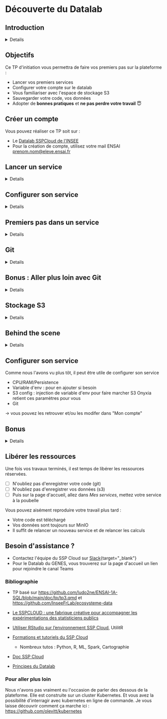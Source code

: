 
# Découverte du Datalab

## Introduction 
<details>
Le Datalab permet aux statisticiens de découvrir, d'expérimenter, d'apprendre, de se former aux outils de la data.

### Pourquoi un Datalab ? 
#### Une réponse à un besoin
Dans le monde professionnel, plusieurs problèmes se posent au statisticien :

- sa machine n'est pas assez puissante
- des problèmes de réplicabilité (le fameux ça marche sur mon ordi!)
- besoin de connaissances spécifiques pour installer des logiciels
...

À l'INSEE, un projet est né pour pallier à ce besoin : [Onyxia](https://www.onyxia.sh/). L'Insee met une instance de ce projet à disposition des administrations publiques et écoles : le [SSP Cloud](https://datalab.sspcloud.fr/).
Vous avez également accès à une seconde instance d'Onyxia gérée par le GENES. N'hésitez pas à créer un compte sur ces deux plateformes. Ces instances sont administrées par différentes équipes et proposent une offre de service différente. En cas de problème vous avez différents canaux de communication :
pour le sspcloud : il faudra vous créer un compte slack
pour l'instance du denes: vous avez un canal teams dédié

A noter, tout le [code](https://github.com/InseeFrLab/onyxia). est opensource (ie: droit en lecture, libre redistribution du code, modification du code et utilisation du code). Ainsi, n'importe qui peut installer son propre datalab en se basant sur Onyxia ! 

#### Des concepts
Derrière Onyxia se cachent plusieurs concepts: l'utilisation de technologies cloud natives, avoir une infrastructures qui permet d'avoir des ressources de calculs (CPU, RAM, GPU) et de stockage à disposition, avoir une interface graphique pour simplifier la vie des utilisateurs... Grâce à Onyxia, un data scientists n'a pas besoin de connaissances spécifiques (Docker, Kubernetes, Helm, S3... ) pour obtenir un environnement de travail fonctionnel. La plateforme se présente comme un bac à sable et permet notamment de tester de nouvelles technologies et de se former en se concentrant sur le contenu plutôt que sur la configuration d'un environnement de travail. D'ailleurs vous utiliserez les datalabs au cours de vos prochains tp :)
Les datalabs donnent aux utilisateurs la possibilité de lancer de nombreux services préconfigurés à la demande (Jupyter, Rstudio, VSCode, PostgreSQL... et pleins d'autres n'hésitez pas à regarder !) avec une puissance de calcul adaptée aux besoins.
L'utilisateur n'a pas besoin de connaissances spécifiques pour lancer un service mais s'il le désire, il peut se former : toutes les commandes que vous pourriez exécuter en ligne de commande sont visibles dans l'interface. 
Les choix faits dans Onyxia sont conditionnés par le fait qu'il ne faut pas s'enfermer, le but est de rendre le logiciel facultatif. L'idée étant qu'il ne faut pas s'enfermer dans un choix technologique ni qu'il soit couteux d'en sortir.

:warning:
Ne déposez *jamais* de données sensibles sur le sspcloud ou l'instance du GENES ! D'ailleurs, il n'y a aucune garantie de service sur le sspcloud : la plateforme peut tomber en panne, il peut y avoir des attaques... donc soyez vigilants à vos usages.

Pour les fonctionnaires, une autre instance nommée LS3 (accessible en interne et coupée d'internet) permet l'utilisation de données sensibles.
Pour les ingénieurs, vous retrouverez peut-être d'autres instances d'onyxia sur vos futurs postes ;) 

NB: On distinguera 3 notions primordiales au cours du tp : l'environnement d'exécution du code, le stockage des données et la sauvegarde du code

</details>

## Objectifs 

Ce TP d'initiation vous permettra de faire vos premiers pas sur la plateforme :
 
- Lancer vos premiers services  
- Configurer votre compte sur le datalab  
- Vous familiariser avec l'espace de stockage S3  
- Sauvegarder votre code, vos données  
- Adopter de **bonnes pratiques** et **ne pas perdre votre travail** 😇

## Créer un compte

Vous pouvez réaliser ce TP soit sur :

  - Le [Datalab SSPCloud de l'INSEE](https://datalab.sspcloud.fr/)
  - Pour la création de compte, utilisez votre mail ENSAI prenom.nom@eleve.ensai.fr

## Lancer un service
<details>

### Différents catalogues de services

- [ ] Allez dans `Catalogue de services`

Vous trouverez différents catalogues : que ce soit pour les environnements de développement intéractifs (IDE), les bases de données, de la datavisualisation...
Cette année vous vous servirez principalement des services IDE et bases de données. Mais n'hésitez pas à faire un tour sur les autres catalogues tout au long de votre scolarité !

### Un premier service

- [ ] Sélectionnez le service de votre choix *Vscode-python* ou *Jupyter-python* puis cliquez sur `Lancer`

Vous obtiendrez un formulaire vous laissant de multiples options pour configurer votre service. Pour une expérience "de base", ne les modifiez pas et cliquez sur "lancer".
Attendez quelques secondes le temps que le service se lance. Lisez bien la note qui s'affiche à l'écran ! Elle contient des informations essentielles comme vos identifiants de connection par exemple.  

- [ ] Cliquez pour copier le mot de passe
- [ ] Cliquez sur `Ouvrir le service` :rocket:
  - password : collez le mot de passe

Votre service s'ouvre. Vous pouvez alors commencer à coder 😄
</details>

## Configurer son service
<details>

Maintenant que nous savons lancer un service, revenons un petit peu en arrière et intéressons nous au formulaire présent lors du lancement du service. (Onglet 'Catalogue de services' et sélectionner un service vscode-python par exemple)

* Onglet *Service* : Ici, vous disposez de la possibilité de choisir la version de python que vous souhaitez utiliser

* Onglet *Resources(CPU/RAM)* : vous choisissez les ressources dont disposera votre service. Notamment, vous choisissez les ressources qui seront garanties au lancement du service (requests) et les ressources qui pourront être utilisées au maximum par votre service (limits).  
CPU (processeur) : il s'agit de la puissance de calcul allouée au service. Les CPU exécutent les instructions (ouvrir un programme, calculer, afficher des résulats) 
RAM (mémoire vive): il s'agit de la mémoire de travail du service, elle garde temporairement ce que le service utilise pendant l'exécution: les dataframes, modèles, images... Elle n’est pas persistante : si le service s’arrête, la RAM est vidée (les fichiers survivent s’ils sont sur le volume persistant).

* Onglet *Configuration for persistence* : détermine la taille du disque de travail “qui survit” quand le service est "fermé". Sans persistance, les services tournent dans des conteneurs éphémères : tout ce qui est seulement dedans peut disparaître à l’arrêt. Avec la persistance, un volume de stockage est attaché à ta session et conserve tes fichiers jusqu'à la désinstallation du service.
</details>

## Premiers pas dans un service
<details>

- [ ] Créez un Notebook Python (fichier .ipynb)
- [ ] Vérifiez que tout fonctionne bien, écrivez et exécutez une fonction python de votre choix, créez des dossiers, des fichiers, les renommer, supprimer, déplacer...

Un terminal est un outil qui vous permet de communiquer avec votre machine en lignes de commande. Ainsi, vous écrivez des commandes (instructions) dans une fenêtre que la machine exécutera. Vous pouvez donc utiliser un terminal pour exécuter du code, manager vos fichiers, installer des outils, des packages, ...  

Sur le sspcloud, le terminal utilise Bash (un des langages les plus courants). Apprendre quelques commandes de base vous simplifiera la vie.

- [ ]  Ouvrir un terminal : dans le menu, View → Terminal 
  - savoir où vous vous situez: `pwd` (print work directory)
  - lister les fichiers : `ls` (list)
  - créer un dossier : `mkdir mon-dossier` (make directory)
  - se déplacer dans le fichier : cd `mon-dossier` (change directory)
  - créer un fichier : `touch mon-fichier`
  - suprimer un fichier: `rm mon-fichier` (remove)
  - installer un package : `uv add my-package`, `pip install my-package` ...

- [ ] Fermer la fenêtre, fermer le navigateur... Pas de panique, retrouvez votre service (dans le volet "Mes services" sur le datalab)

Imaginons que vous aviez des tâches spécifiques à réaliser et que votre travail est fini, vous supprimez votre service. Cela libère les ressources de calcul réservées. Où est votre code ?  💥 perdu, disparu, irrécupérable...

- [ ] Supprimer votre service
- [ ] Constater que le front cesse de fonctionner et ... que ce que vous aviez fait est perdu pour toujours

Pas de solution miracle, si ça vous arrive, il faudra tout recommencer. Comment éviter ça ? En sauvegardant votre code et vos données. 

Une option très rhébarbative et encourageant les erreurs serait de vous faire télécharger vos fichiers. Mais c'est très pénible surtout quand vous commencez à avoir beaucoup de fichiers et pleins de versions différentes.
Nous allons donc utiliser un outil dédié à la gestion de versions de code: git. Cet outils est d'autant plus utile qu'il facilite la collaboration sur un projet.
</details>

## Git
<details>

Git est un outil de gestion de versions. Vous l'utiliserez en complément d'une forge telle que [github](https://github.com/) ou [gitlab](https://about.gitlab.com/fr-fr/) qui permettra de stocker votre code. Git vous permettra d'avoir une gestion propre de vos fichiers et de naviguer dans l'historique de votre code, voir les modifications apportées au fil du temps etc. 
Vous aurez bientôt un cours dédié à git donc on ne rentrera pas dans les détails ici. 

NB : Le repo cloné dans la suite du tp est public et donc accessible à tous. Il se peut que vous ayez parfois besoin de travailler sur des repos privés. Il vous faudra donc renseigner un token qui permettra de vous authentifier. Pour vous éviter d'avoir à renseigner vos credentials à chaque fois que vous aurez besoin de vous authentifier, vous avez la possibilité de renseigner vos informations de connexion au sein du datalab dans l'onglet "Mon compte" > "Git". Les credentials définis seront alors injectés dans vos services sous forme de variable d'environnement.

- [ ] Se rendre dans l'onglet "Mon compte" puis l'onglet "Git"
Bonus : Ajouter ses données d'authentification et faire ses premiers pas avec git, voir la partie *bonus: aller plus loin avec git* ou la [doc relative à la configuration de git sur le sspcloud](https://docs.sspcloud.fr/content/version-control.html#cr%C3%A9er-un-jeton-dacc%C3%A8s-token)

- [ ] Cloner le repo du TP
- [ ] Afficher les différentes contributions 

Dans un terminal, effectuer les commandes suivantes : 
```
git clone <le TP> # Vous obtenez une copie du code dans un dossier correspondant au nom du projet cloné
cd <le TP> # Vous vous déplacez au sein du dossier contenant le code
git log --one-line
```
Vous venez de créer une copie en local du repo distant et d'afficher l'historique des contributions au projet

NB: Il est aussi possible de réaliser ces étapes en passant par l'interface (*Source Control* symbole sur la gauche avec des branches)

- [ ] Configurer un nouveau service à son lancement (onglet "Git") pour que le repo soit cloné directement 

Comment synchroniser ce que vous avez en local ? et à distance ? La réponse début octobre. Et si vous êtes curieux, n'hésitez pas à [lire "le tuto" & les "formations" sur le sujet](https://www.sspcloud.fr/catalog?path=Bonnes%E2%90%A3pratiques%E2%90%A3de%E2%90%A3d%C3%A9veloppement%E2%90%A3avec%E2%90%A3Git%E2%90%A3et%E2%90%A3R) et à faire la partie bonus suivante.


</details>

## Bonus : Aller plus loin avec Git 
<details>

### Générer un token GitHub

Si vous avez déjà généré et déclaré un jeton GitHub, inutile de refaire ces 2 étapes.

- [ ] Connectez-vous à votre compte GitHub
- [ ] Allez dans settings :arrow_right: Developer settings :arrow_right: Personal access tokens :arrow_right: Tokens (classic)
- [ ] Générez un [nouveau jeton classique](https://github.com/settings/tokens/new)
  - Renseigner : 
    - nom du token : Datalab GENES
    - date d'expiration :arrow_right: Custom :arrow_right: 1 an
  - :white_check_mark: Cochez repo
  - Cliquez sur [Generate token]{.green-button}
  - Copiez ce jeton commençant par `ghp_` et gardez le précieusement de côté quelques minutes

:warning: 
- Ce jeton ne sera visible qu'une seule fois
- si vous le perdez ou s'il est expiré, il faut en générer un nouveau


### Déclarer votre jeton

GitHub vous a fournit un jeton. Il faut maintenant le déclarer sur le Datalab :

- [ ] Allez dans `Mon Compte` :arrow_right: Onglet `Git`
- [ ] Renseignez les informations suivantes 
  - nom d'utilisateur Git 
  - mail (celui utilisé pour votre compte GitHub)
- [ ] Collez votre token

Vous pouvez maintenant échanger du code entre les services du Datalab et vos dépôts GitHub. :tada:


### Dépôt pour le code

Avant de créer un service, nous allons créer un dépôt GitHub qui permettra de sauvegarder votre code.

- [ ] Dans GitHub, créer un [nouveau Repository](https://github.com/new)
  - Repository name : TP-datalab
  - Private
  - :white_check_mark: Cochez *Add a README file*
  - .gitignore template : Python
  - [Create Repository]{.green-button}
- [ ] Sur la page de votre repo, cliquez sur le bouton [Code]{.green-button}
- [ ] Copiez l'adresse *https* du repo


### Branchez votre service sur un répo

Lors du lancement d'un *Service*, vous pouvez vous brancher sur un répo git. Ainsi le contenu de votre dépôt sera importé dans votre service.

Vous pourrez alors utiliser le code de votre dépôt et éventuellement le mettre à jour en effectuant un *push*.

Lancez un service *Jupyter Notebook*

- [ ] Ouvrez la Configuration
  - De nombreux onglets permettent de configurer votre service
  - Service : possibilité d'utiliser une autre image Docker
  - Resources : choisir CPU et RAM
  - Init : script à lancer au démarrage
- [ ] Allez dans l'onglet `Git` et collez l'adresse *https* du repo dans la case *Repository url*
- [ ] `Lancez` le service, puis attendez quelques secondes


### Sauver son code

- [ ] Sur Jupyter, ouvrez un terminal
  - File :arrow_right: New :arrow_right: Terminal
- [ ] Positionnez-vous dans le repo : `cd /home/onyxia/work/TP-datalab/`
- [ ] `git status` pour voir l'état actuel
  - le fichier *ex0.ipynb* doit apparaître dans les *Untracked files*
- [ ] Ajoutez ce fichier à l'index
- [ ] Créez un commit
- [ ] Poussez ce commit vers votre dépôt distant (GitHub)
  - Vous pouvez vérifier sur GitHub que votre fichier *ex0.ipynb* est bien présent

- `git add .` ## Attention, à utliser avec précaution
- `git commit -m "création fichier tp"`
- `git push`


Vous savez désormais lancer des services et enregistrer votre code. Mais en tant que data scientist le coeur de métier ce sont... les données !
Comment les importer et les sauvegarder après des traitements informatiques ?

</details>

## Stockage S3
<details>

Les datalabs vous proposent de stocker vos données sur un espace dédié à cet effet en utilisant S3 (Simple Storage System). S3 est un **protocole de stockage objet** dérivé du service initialement offert par le cloud provider AWS.  

Vous aurez toujours besoin des deux éléments suivants : 
- URL de base du serveur S3 hébergé sur le sspcloud : https://minio.lab.sspcloud.fr  
- Nom du bucket auquel vous souhaitez accéder; si vous souhaitez accéder à votre bucket personnel, il s'agit de votre nom d'utilisateur sur le sspcloud 

Un bucket correspond en gros à un dossier à la racine du serveur S3. Les buckets permettent de séparer les usages, les permissions, les quotas ... En fonction du serveur S3 que vous utilisez et des permissions que vous avez, vous pouvez avoir accès à tout ou partie d'un ou plusieurs buckets.

### Authentification

A part pour l'accès aux données explicitement rendues publiques (la gestion de la visibilité et des permissions sur les fichiers se fait en général via un système de policies qui n'est pas abordé ici), il faudra des informations d'authentification (credentials) pour communiquer avec l'API s3.  
Ces credentials sont constitués d'un duo `access key` & `secret key` (login / mot de passe) pour les comptes de service et d'un trio `access key`, `secret key`, `session token` pour les identités temporaires (credentials personnels, expirant au bout d'un certain temps).  

Pourront être utilisées les variables d'environnements suivantes, généralement reconnues par les bibliothèques standards S3 :

AWS_ACCESS_KEY_ID=my_access_key
AWS_SECRET_ACCESS_KEY=my_secret_key
AWS_SESSION_TOKEN = my_session_token
ENDPOINT_URL = s3_endpoint

Pour récupérer vos informations d'authentification, vous pouvez vous rendre sur 
- SSPCLOUD : onglet my account > Connect to storage et sélectionner `shell environment variable`

### Un client pour communiquer avec S3

Afin de simplifier les intéractions avec l'API S3, nous allons utiliser un client s3. 

Des exemples de clients s3 en ligne de commande :  

- [mc](https://min.io/docs/minio/linux/reference/minio-mc.html) (minIO Client) : compatible pour tout service compatible s3
- [aws cli](https://aws.amazon.com/cli/) : outil officiel pour intéragir avec Amazon S3

Il existe évidemment des interfaces graphiques ainsi que des bibliothèques (SDK) pour tous les langages.  
Vous êtes libres d'utiliser le client S3 de votre choix, en fonction de vos préférences.  
Dans la suite on illustrera à partir du client `mc` préconfiguré sur le datalab.  


### Cas d'usages et limites  

S3 (et plus généralement le stockage objet) est parfait pour un certain nombre d'usages mais pas tous.  
Les principales limitations sont les suivantes :  

- **L'écriture partielle n'est pas possible** : un fichier ne peut pas être modifié. La moindre modification (y compris renommage) correspond à la réécriture complète du fichier  
- **La latence est plus forte que pour un stockage block / fichiers classique** : il n'est donc pas adapté pour des systèmes ayant besoin d'une latence faible comme les bases de données relationnelles  

Du coup on en tire quelques leçons :  

- Write once, read many (WORM): S3 est particulièrement adapté à ce pattern. Parfait pour les backups, les logs, les ressources statiques, la diffusion des repertoires
- S3 n'a pas vocation à remplacer entièrement les stockages block / fichiers existants mais à venir en complément pour les bons cas d'usage

#### Aller plus loin 

https://github.com/InseeFrLab/ecosysteme-data/tree/main/source/s3
https://docs.sspcloud.fr/content/storage.html
https://pythonds.linogaliana.fr/content/modern-ds/s3.html#les-donn%C3%A9es-sur-le-cloud


#### Revenons au TP
Lorsque l'on travaille dans le cloud, il est essentiel de **séparer les données des programmes** pour :

- mieux gérer les ressources
- renforcer la sécurité en limitant les accès et les permissions
- permettre une scalabilité indépendante des composants
- Un même code peut tourner sur plusieurs jeux de données. 

### Votre bucket
Un **bucket** est un conteneur dans lequel on stocke des objets (fichiers et métadonnées) dans des systèmes de stockage de type cloud. Il facilite l'organisation, la gestion des permissions et l'accès aux données.

Lors de votre création de compte, un bucket est créé avec votre nom d'utilisateur. Dans ce bucket, vous pouvez :

- créer / supprimer des dossiers
- importer / supprimer des fichiers

Vous avez plusieurs possibilités pour gérer votre stockage :

- Depuis le Datalab, onglet *Mes fichiers*
- Depuis un terminal avec un client comme le client Minio `mc`


### Stocker vos fichiers

- [ ] Téléchargez ce fichier [parquet](data/my-file.parquet)

Ensuite, allez sur la page d'accueil du Datalab :

- [ ] Allez dans `Mes fichiers`
- [ ] Créez un dossier `initiation` par exemple (organiser vos données comme vous le souhaitez !)
- [ ] Téléversez votre fichier *parquet* dans le dossier `initiation`

Vous remarquerez à droite, un encadré vert avec des lignes de commande du type `mc cp my-file.parquet s3/<username>/initiation/my-file.parquet`.

Ce sont des commandes pour interagir avec votre stockage depuis un terminal (voir ci-après).

Cependant, vous pouvez extraire de ces commandes une information intéressante : le chemin vers votre fichier : `s3/<username>/initiation/my-file.parquet`.

- [ ] Visualisez les données grâce à l'explorateur de données 

### Client MinIO

Le [client MinIO](https://min.io/docs/minio/linux/reference/minio-mc.html) `mc` installé, configuré et utilisable depuis le terminal permet également d'interagir avec vos fichiers.

Ouvrez un terminal (File :arrow_right: New :arrow_right: Terminal):

- [ ] `mc ls s3/<username>/` : pour lister le contenu de votre dossier
- [ ] `mc cp s3/<username>/initiation/my-file.parquet .` : pour copier le fichier depuis s3 dans votre dossier courant 
  - le fichier apparait dans votre explorer
- [ ] Supprimez ce fichier car importer les fichiers de données dans son espace de travail n'est pas une bonne pratique : `rm my-file.parquet`

La commande `mc --help` liste toutes les commandes possibles (ESPACE pour défiler, CTRL+C pour sortir)


### Utiliser des données

Sur la page d'accueil du Datalab :

- [ ] Allez dans `Mon Compte`, puis dans l'onglet `Connexion au Stockage`

Vous trouverez ici des informations pour vous connecter au stockage selon le language que vous utilisez : Python, R...
D'ailleurs pour chaque langage, il y a même plusieurs packages qui font le job. Par exemple *s3fs* ou *boto3* pour Python.

Retournez dans votre service Notebook Jupyter :

- [ ] Créez un nouveau Notebook
  - vous pouvez par exemple le nommer `S3.ipynb`
- [ ] Créer des cellules, puis collez, comprenez et exécutez les blocs de code ci-dessous.

Commencez par importer les packages nécessaires et récupérer les valeurs des variables d'environnement pour pouvoir vous connecter à votre stockage.

```python
import os

s3_endpoint = f'https://{os.environ["AWS_S3_ENDPOINT"]}'
s3_access_key = os.environ["AWS_ACCESS_KEY_ID"]
s3_secret_access_key = os.environ["AWS_SECRET_ACCESS_KEY"]
s3_session_token = os.environ["AWS_SESSION_TOKEN"]
s3_region = os.environ["AWS_DEFAULT_REGION"]

```

:warning:
Les clés et les jetons ont une durée de vie limitée. Si vous laissez votre service ouvert trop longtemps (à éviter !), vos clés et jetons pourraient être expirés.
Dans ce cas, vous devrez recharger des nouvelles valeurs (voir Mon Compte > Connexion au Stockage).

Définissez le chemin où se trouve votre fichier et lisez le avec pandas.

Rappel : Vous ne devriez jamais écrire vos mots de passe dans le code, utilisez des variables d'environnement à la place !  


De plus, les noms de ces variables d'environnement correspondent aux variables reconnues par la plupart des librairies. Ainsi, pour lire un fichier csv, il vous suffit d'écrire le code suivant :

```python
df = pd.read_csv("s3://inesh/diffusion/airports_fr.csv")

```
Si vos services n'étaient pas correctement configurés, vous devriez plutôt écrire le code suivant :

```python

import os, pandas as pd

storage_opts = {
    "key": os.environ["AWS_ACCESS_KEY_ID"],
    "secret": os.environ["AWS_SECRET_ACCESS_KEY"],
    "token": os.environ.get("AWS_SESSION_TOKEN"), 
    "client_kwargs": {
        "region_name": "eu-west-1",
        "endpoint_url": "https://minio.lab.sspcloud.fr"
    }
}
df = pd.read_csv("s3://inesh/diffusion/airports_fr.csv", storage_options=storage_opts)

```

Ou bien, en créant un filesystem:

```python
import os, s3fs, pandas as pd

# Create filesystem object
S3_ENDPOINT_URL = "https://" + os.environ["AWS_S3_ENDPOINT"]
fs = s3fs.S3FileSystem(client_kwargs={'endpoint_url': S3_ENDPOINT_URL})

# Lister les objets d'un bucket
fs.ls("donnees-insee")

# Importer des données

BUCKET = "donnees-insee"
FILE_KEY_S3 = "diffusion/BPE/2019/BPE_ENS.csv"
FILE_PATH_S3 = BUCKET + "/" + FILE_KEY_S3

with fs.open(FILE_PATH_S3, mode="rb") as file_in:
    df_bpe = pd.read_csv(file_in, sep=";")

# Exporter des données

BUCKET_OUT = "<mon_bucket>"
FILE_KEY_OUT_S3 = "mon_dossier/BPE_ENS.csv"
FILE_PATH_OUT_S3 = BUCKET_OUT + "/" + FILE_KEY_OUT_S3

with fs.open(FILE_PATH_OUT_S3, 'w') as file_out:
    df_bpe.to_csv(file_out)

```

Dans tous les cas, votre **guide de survie** pour lire des données (autre qu'une bonne recherche google) se trouve ici : https://www.sspcloud.fr/document?path=SSPCloud%E2%90%A3Documentation%E2%80%BAUsing%E2%90%A3the%E2%90%A3Datalab%E2%80%BAData%E2%90%A3storage


### Données d'autres utilisateurs

Ce fichier est stocké sur le bucket d'un autre utilisateur à l'adresse suivante :

- SSP Cloud : `s3://inesh/diffusion/airports_fr.parquet`

Malheureusement, la fonctionnalité n'est pas encore implémentée sur le Datalab du GENES. Les dossiers *diffusion* de chaque utilisateur ne sont pas accessibles en lecture. Il faudra les rendre accessibles soi-même.

À la racine de votre Bucket, vous pouvez créer un dossier nommé `diffusion`.

Vous pourrez alors stocker à l'intérieur les dossiers et fichiers que vous souhaitez partager aux autres utilisateurs. Ils auront un droit d'accès en lecture sur votre dossier *diffusion*.

De la même façon, vous pouvez rendre un fichier accessible aux autres utilisateurs depuis l'interface (symbole oeil) ou en ligne de commande en utilisant mc et obtenir un lien de téléchargement.


### Exportez vos résultats vers MinIO

Vous pouvez également exporter vos fichiers vers S3.

Nous allons utiliser ici la librairie [s3fs](https://s3fs.readthedocs.io/).

- [ ] utilisez le code suivant en veillant à bien rempacer le nom du bucket, l'emplement où vous souhaitez écrire votre fichier.

```python
import os, s3fs

# Create filesystem object
S3_ENDPOINT_URL = "https://" + os.environ["AWS_S3_ENDPOINT"]
fs = s3fs.S3FileSystem(client_kwargs={'endpoint_url': S3_ENDPOINT_URL})

BUCKET_OUT = "<mon_bucket>"
FILE_KEY_OUT_S3 = "initiation/output.csv"
FILE_PATH_OUT_S3 = BUCKET_OUT + "/" + FILE_KEY_OUT_S3


# Exemple si on souhaite exporter le dataframe df_bpe
with fs.open(FILE_PATH_OUT_S3, 'w') as file_out:
    df_bpe.to_csv(file_out)
```

- [ ] Sur le Datalab, allez dans `Mes fichiers` > `initiation`
  - le fichier *output.csv* a été généré
  - rafraichissez la page si besoin
- [ ] Double-cliquez sur ce fichier pour en avoir un aperçu



#### Un dernier exemple : TODO A FINALISER

``` python
  import pandas
  df = pandas.read_csv('FD_INDREG_2015.txt', sep=';', nrows=10)
  df.to_csv('FD_LOGEMT_2015_first_10.csv', sep=',')

read_csv charge en mémoire (BTW : mémoire vs disque) permettant traitements rapides
to_csv écrit le fichier sur disque

  
time python -c "import pandas; pandas.read_csv('FD_INDREG_2015.txt', sep=';').to_csv('FD_INDREG_2015.csv', sep=',')"


rm FD_INDREG_2015.txt
python
  import pandas
  df = pandas.read_csv('s3://donnees-insee/diffusion/RP/2015/FD_INDREG_2015.txt', sep=';', nrows=10)
-> ça va vite, pas d'espace disque requis
  df.to_csv('s3://bucket/FD_INDREG_2015.csv', sep=',')
```

Vous avez créé un processus réplicable, qui traite un fichier sur S3 et écrit le résultat sur S3

</details>


## Behind the scene
<details>

Onyxia injecte des variables d'environnement afin de vous proposer un environnement préconfiguré.

Pour accéder à ces variables: 
- depuis un terminal 
```
env   #beaucoup beaucoup beaucoup de choses
env | grep AWS    # toutes les variables d'environnement qui contiennent AWS
echo $AWS_ACCESS_KEY_ID   # affiche la valeur de la variable d'environnement
```
- avec python
```python
  import os
  os.environ
```
- avec R 
```r
Sys.getenv()
```
Les variables d'environnement sont accessibles à tous les programmes qui tournent sur le service.
</details>

## Configurer son service 

Comme nous l'avons vu plus tôt, il peut être utile de configurer son service
- CPU/RAM/Persistence
- Variable d'env : pour en ajouter si besoin
- S3 config : injection de variable d'env pour faire marcher S3
Onyxia retient ces paramètres pour vous
- Git

-> vous pouvez les retrouver et/ou les modifer dans "Mon compte"


## Bonus
<details>

### Surveiller son service

- [ ] Sur la page du Datalab, allez dans `Mes services`
- [ ] Cliquez sur le nom du service (Jupyter-python)
- [ ] Cliquez sur `Surveillance externe`

Vous arrivez sur la page de l'outil **Grafana** qui permet d'observer les métriques de votre service.


### Les secrets

::: {.callout-important title="Enigme du Père Fouras" icon="false"}
Plus j'ai de gardiens, moins je suis gardé.

Moins j'ai de gardiens, plus je suis gardé.

Qui suis-je ?
:::

Certains éléments ne doivent pas être diffusés dans votre code (jetons d'accès, mots de passe...).

Pour éviter d'avoir à nettoyer votre code à chaque fois que vous le poussez sur GitHub, le datalab propose de gérer vos secrets.

#### Créer un secret

- [ ] Allez dans *Mes secrets*
- [ ] Créez un `Nouveau secret` nommé *projet_patate*
- [ ] Double-cliquez pour ouvrir ce secret
- [ ] `Ajoutez une variable`
  - Nom : PATATE_TOKEN
  - Valeur : 123456
  - Cliquez sur :white_check_mark: pour valider
- [ ] Ajoutez une autre variable
  - Nom : PATATE_PORT
  - Valeur : 5236
  - Cliquez sur :white_check_mark: pour valider

#### Utiliser dans un service

- [ ] Préparez le lancement d'un service Rstudio
- [ ] Dans la configuration, allez dans l'onglet `Vault`
- [ ] secret : *projet_patate*
- [ ] Lancez le service

Dans votre servives, les deux variables d'environnement ont été créées. 

- [ ] Vérifiez leur présence via le terminal : `env | grep PATATE` ou `echo $PATATE_TOKEN`
- [ ] Ouvrez un notebook et récupérez la valeur de *PATATE_TOKEN*
  ```{.python}
  import os

  token = os.environ["PATATE_TOKEN"]
  print(token)
  ```
- [ ] Une fois que vous avez fini de jouer, supprimez votre service

### Personnaliser son service

- Utiliser un script d'initialisation
- Utilser sa propre image Docker

</details>

## Libérer les ressources 

Une fois vos travaux terminés, il est temps de libérer les ressources réservées.

- [ ] N'oubliez pas d'enregistrer votre code (git)
- [ ] N'oubliez pas d'enregistrer vos données (s3)
- [ ] Puis sur la page d'accueil, allez dans *Mes services*, mettez votre service à la poubelle 

Vous pouvez aisément reproduire votre travail plus tard :

- Votre code est téléchargé
- Vos données sont toujours sur MinIO
- Il suffit de relancer un nouveau service et de relancer les calculs


## Besoin d'assistance ? 

- Contactez l'équipe du SSP Cloud sur [Slack](https://join.slack.com/t/3innovation/shared_invite/zt-1bo6y53oy-Y~zKzR2SRg37pq5oYgiPuA){target="_blank"}
- Pour le Datalab du GENES, vous trouverez sur la page d'accueil un lien pour rejoindre le canal Teams


### Bibliographie 
- TP basé sur https://github.com/ludo2ne/ENSAI-1A-SQL/blob/main/doc/tp/tp3.qmd et https://github.com/InseeFrLab/ecosysteme-data

- [Le SSPCLOUD : une fabrique créative pour accompagner les expérimentations des statisticiens publics](https://hal.science/hal-04263723v1/document)

- [Utiliser RStudio sur l’environnement SSP Cloud](https://book.utilitr.org/01_R_Insee/Fiche_utiliser_Rstudio_SSPCloud.html), UtilitR
- [Formations et tutoriels du SSP Cloud](https://www.sspcloud.fr/formation)
  - Nombreux tutos : Python, R, ML, Spark, Cartographie 
- [Doc SSP Cloud](https://docs.sspcloud.fr/)
- [Principes du Datalab](https://docs.sspcloud.fr/content/principles.html)


### Pour aller plus loin 

Nous n'avons pas vraiment eu l'occasion de parler des dessous de la plateforme. Elle est construite sur un cluster Kubernetes. Et vous avez la possibilité d'interragir avec kubernetes en ligne de commande. Je vous laisse découvrir comment ça marche ici : https://github.com/olevitt/kubernetes


